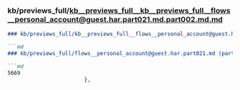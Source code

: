 ### kb/previews_full/kb__previews_full__kb__previews_full__flows__personal_account@guest.har.part021.md.part002.md.md

```md
### kb/previews_full/kb__previews_full__flows__personal_account@guest.har.part021.md.part002.md

```md
### kb/previews_full/flows__personal_account@guest.har.part021.md (part 002)

```md
5669
                        },
                        
```

```

```

```
